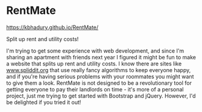 # RentMate
https://kbhadury.github.io/RentMate/

Split up rent and utility costs!

I'm trying to get some experience with web development, and since I'm sharing an apartment with friends next year I figured
it might be fun to make a website that splits up rent and utility costs.  I know there are sites like www.spliddit.org
that use really fancy algorithms to keep everyone happy, and if you're having serious problems with your roommates you might want
to give them a look.  RentMate is not designed to be a revolutionary tool for getting everyone to pay their landlords on time - 
it's more of a personal project, just me trying to get started with Bootstrap and jQuery.  However, I'd be delighted if you tried it
out!
